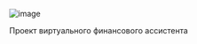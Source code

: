 ![image](https://github.com/ZakatZakat/Financial_Assistant/assets/87801157/66b8953f-6410-4f42-8a49-fb08f2bfa3e5)

Проект виртуального финансового ассистента
